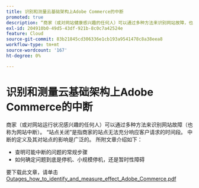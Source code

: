 ```yaml
---
title: 识别和测量云基础架构上Adobe Commerce的中断
promoted: true
description: “商家（或对网站健康感兴趣的任何人）可以通过多种方法来识别网站故障，也称为网站中断。 “站点关闭”是指商家的站点无法充分响应客户请求的时间段。 中断的定义及其对站点的影响是广泛的。 所附文章描述了以下内容：
exl-id: 204910b0-49d5-43df-921b-8c0c7a42524e
feature: Cloud
source-git-commit: 83b21845cd306336e1cb193a9541478c8a38eea8
workflow-type: tm+mt
source-wordcount: '167'
ht-degree: 0%

---
```


# 识别和测量云基础架构上Adobe Commerce的中断

商家（或对网站运行状况感兴趣的任何人）可以通过多种方法来识别网站故障（也称为网站中断）。 “站点关闭”是指商家的站点无法充分响应客户请求的时间段。 中断的定义及其对站点的影响是广泛的。 所附文章介绍如下：

* 查明可能中断的问题的常规步骤
* 如何确定问题到底是停机、小规模停机，还是暂时性障碍

要下载此文章，请单击[Outages_how_to_identify_and_measure_effect_Adobe_Commerce.pdf](assets/Outages_how_to_identify_and_measure_effect_Adobe_Commerce.pdf)
